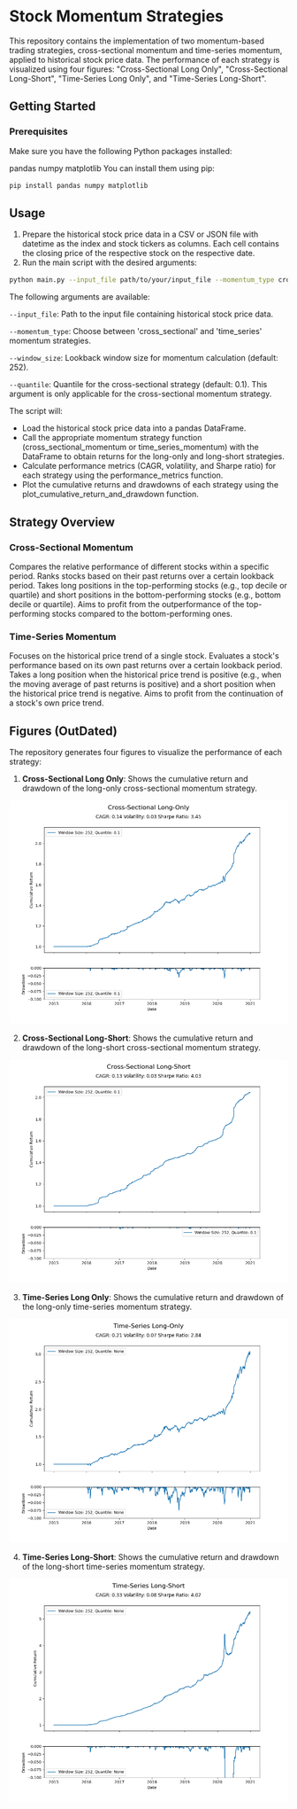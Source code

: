 # Stock Momentum Strategies
This repository contains the implementation of two momentum-based trading strategies, cross-sectional momentum and time-series momentum, applied to historical stock price data. The performance of each strategy is visualized using four figures: "Cross-Sectional Long Only", "Cross-Sectional Long-Short", "Time-Series Long Only", and "Time-Series Long-Short".

## Getting Started
### Prerequisites
Make sure you have the following Python packages installed:

pandas
numpy
matplotlib
You can install them using pip:

```bash
pip install pandas numpy matplotlib
```
## Usage
1. Prepare the historical stock price data in a CSV or JSON file with datetime as the index and stock tickers as columns. Each cell contains the closing price of the respective stock on the respective date.
2. Run the main script with the desired arguments:

```bash
python main.py --input_file path/to/your/input_file --momentum_type cross_sectional --window_size 252 --quantile 0.1
```
The following arguments are available:

`--input_file`: Path to the input file containing historical stock price data.

`--momentum_type`: Choose between 'cross_sectional' and 'time_series' momentum strategies.

`--window_size`: Lookback window size for momentum calculation (default: 252).

`--quantile`: Quantile for the cross-sectional strategy (default: 0.1). This argument is only applicable for the cross-sectional momentum strategy.

The script will:
* Load the historical stock price data into a pandas DataFrame.
* Call the appropriate momentum strategy function (cross_sectional_momentum or time_series_momentum) with the DataFrame to obtain returns for the long-only and long-short strategies.
* Calculate performance metrics (CAGR, volatility, and Sharpe ratio) for each strategy using the performance_metrics function.
* Plot the cumulative returns and drawdowns of each strategy using the plot_cumulative_return_and_drawdown function.

## Strategy Overview
### Cross-Sectional Momentum
Compares the relative performance of different stocks within a specific period.
Ranks stocks based on their past returns over a certain lookback period.
Takes long positions in the top-performing stocks (e.g., top decile or quartile) and short positions in the bottom-performing stocks (e.g., bottom decile or quartile).
Aims to profit from the outperformance of the top-performing stocks compared to the bottom-performing ones.
### Time-Series Momentum
Focuses on the historical price trend of a single stock.
Evaluates a stock's performance based on its own past returns over a certain lookback period.
Takes a long position when the historical price trend is positive (e.g., when the moving average of past returns is positive) and a short position when the historical price trend is negative.
Aims to profit from the continuation of a stock's own price trend.

## Figures (OutDated)

The repository generates four figures to visualize the performance of each strategy:

1. **Cross-Sectional Long Only**: Shows the cumulative return and drawdown of the long-only cross-sectional momentum strategy.

![Cross-Sectional Long Only](figures/CSLO.png)

2. **Cross-Sectional Long-Short**: Shows the cumulative return and drawdown of the long-short cross-sectional momentum strategy.

![Cross-Sectional Long-Short](figures/CSLS.png)

3. **Time-Series Long Only**: Shows the cumulative return and drawdown of the long-only time-series momentum strategy.

![Time-Series Long Only](figures/TSLO.png)

4. **Time-Series Long-Short**: Shows the cumulative return and drawdown of the long-short time-series momentum strategy.

![Time-Series Long-Short](figures/TSLS.png)